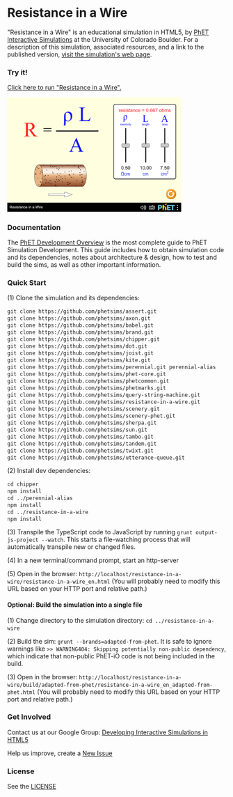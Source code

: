 Resistance in a Wire
=============
"Resistance in a Wire" is an educational simulation in HTML5, by <a href="https://phet.colorado.edu/" target="_blank">PhET
Interactive Simulations</a>
at the University of Colorado Boulder. For a description of this simulation, associated resources, and a link to the
published version,
<a href="https://phet.colorado.edu/en/simulation/resistance-in-a-wire" target="_blank">visit the simulation's web page</a>.

### Try it!

<a href="https://phet.colorado.edu/sims/html/resistance-in-a-wire/latest/resistance-in-a-wire_en.html" target="_blank">Click here to
run "Resistance in a Wire".</a>

<a href="https://phet.colorado.edu/sims/html/resistance-in-a-wire/latest/resistance-in-a-wire_en.html" target="_blank">
<img src="https://raw.githubusercontent.com/phetsims/resistance-in-a-wire/main/assets/resistance-in-a-wire-screenshot.png" alt="Screenshot" style="width: 400px;"/>
</a>

### Documentation

The <a href="https://github.com/phetsims/phet-info/blob/main/doc/phet-development-overview.md" target="_blank">PhET
Development Overview</a> is the most complete guide to PhET Simulation Development. This guide includes how to obtain
simulation code and its dependencies, notes about architecture & design, how to test and build the sims, as well as
other important information.

### Quick Start

(1) Clone the simulation and its dependencies:

```
git clone https://github.com/phetsims/assert.git
git clone https://github.com/phetsims/axon.git
git clone https://github.com/phetsims/babel.git
git clone https://github.com/phetsims/brand.git
git clone https://github.com/phetsims/chipper.git
git clone https://github.com/phetsims/dot.git
git clone https://github.com/phetsims/joist.git
git clone https://github.com/phetsims/kite.git
git clone https://github.com/phetsims/perennial.git perennial-alias
git clone https://github.com/phetsims/phet-core.git
git clone https://github.com/phetsims/phetcommon.git
git clone https://github.com/phetsims/phetmarks.git
git clone https://github.com/phetsims/query-string-machine.git
git clone https://github.com/phetsims/resistance-in-a-wire.git
git clone https://github.com/phetsims/scenery.git
git clone https://github.com/phetsims/scenery-phet.git
git clone https://github.com/phetsims/sherpa.git
git clone https://github.com/phetsims/sun.git
git clone https://github.com/phetsims/tambo.git
git clone https://github.com/phetsims/tandem.git
git clone https://github.com/phetsims/twixt.git
git clone https://github.com/phetsims/utterance-queue.git
```

(2) Install dev dependencies:

```
cd chipper
npm install
cd ../perennial-alias
npm install
cd ../resistance-in-a-wire
npm install
```

(3) Transpile the TypeScript code to JavaScript by running `grunt output-js-project --watch`. This starts a file-watching process that will automatically transpile
new or changed files.

(4) In a new terminal/command prompt, start an http-server

(5) Open in the browser: `http://localhost/resistance-in-a-wire/resistance-in-a-wire_en.html` (You will probably need to modify this
URL based on your HTTP port and relative path.)

#### Optional: Build the simulation into a single file

(1) Change directory to the simulation directory: `cd ../resistance-in-a-wire`

(2) Build the sim: `grunt --brands=adapted-from-phet`. It is safe to ignore warnings
like `>> WARNING404: Skipping potentially non-public dependency`, which indicate that non-public PhET-iO code is not
being included in the build.

(3) Open in the
browser: `http://localhost/resistance-in-a-wire/build/adapted-from-phet/resistance-in-a-wire_en_adapted-from-phet.html` (You will
probably need to modify this URL based on your HTTP port and relative path.)

### Get Involved

Contact us at our Google
Group: <a href="http://groups.google.com/forum/#!forum/developing-interactive-simulations-in-html5" target="_blank">
Developing Interactive Simulations in HTML5</a>

Help us improve, create a <a href="http://github.com/phetsims/resistance-in-a-wire/issues/new" target="_blank">New Issue</a>

### License

See the <a href="https://github.com/phetsims/resistance-in-a-wire/blob/main/LICENSE" target="_blank">LICENSE</a>
